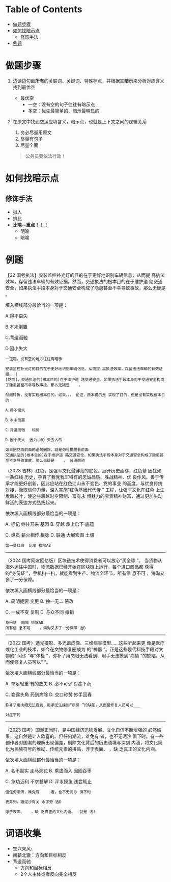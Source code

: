 # Table of Contents

* [做题步骤](#做题步骤)
* [如何找暗示点](#如何找暗示点)
  * [修饰手法](#修饰手法)
* [例题](#例题)


# 做题步骤

1. 边读边勾画**所有**的关联词、关键词、特殊标点，并根据其**暗示**来分析对应含义
   找到最优空

   + 最优空
     + 一空：没有空的句子往往有暗示点
     + 多空：优先最简单的、暗示最明显的 

2. 在原文中找到空运应填含义，暗示点，也就是上下文之间的逻辑关系

   1. 务必尽量用原文
   2. 尽量有句子
   3. 尽量全面

   > 公务员要依法行政！

# 如何找暗示点

##  修饰手法

+ 拟人
+ 排比
+ **比喻--重点！！！**
  + 明喻
  + 暗喻



# 例题

【22 国考执法】安装监控补光灯的目的在于更好地识别车辆信息，从而提 高执法效率，存留违法车辆的有效证据。然而，交通执法的根本目的在于维护道 路交通安全，如果执法手段本身对于交通安全构成了隐患甚至不幸导致事故，那么无疑是    。

填入横线部分最恰当的一项是：

A.得不偿失 

B.本末倒置 

C.背道而驰 

D.因小失大

```
一空题，没有空的地方往往有暗示

安装监控补光灯的目的在于更好地识别车辆信息，从而提 高执法效率，存留违法车辆的有效证据。||
[然而]，交通执法的[根本目的]在于维护道 路交通安全，如果执法手段本身对于交通安全构成了隐患甚至不幸导致事故，那么无疑是    。

然而转折，没有实现根本目的。如果。。。 论证，原本说的是 实现了目的，但是没有实现根本目的

A.得不偿失  

B.本末倒置 

C.背道而驰   相反

D.因小失大  因为小的 失去大的

如果把然而前面的语句删除，就是句号提醒看前面
交通执法的[根本目的]在于维护道 路交通安全，如果执法手段本身对于交通安全构成了隐患甚至不幸导致事故，那么无疑是    。 背道而驰
```



（2023 吉林）红色，是强军文化最鲜亮的底色。展开历史画卷，红色基  因犹如一条红线     历史，孕育了我党我军特有的忠诚品质、胜战精神、优  良作风。善于传承才能更好创新，因此应站在红色江山永不变色、党的事业   的高度，与优良传统对接，汲取信仰力量，深入实施“红色基因代代传 ” 工程，让强军文化在红色     上生发新枝叶，使这些超越时空限制、富有永  恒魅力的宝贵精神财富，通过更加生动鲜活的表达方式弘扬起来。

依次填入画横线部分最恰当的一项是：

A.  标记 继往开来 基因      B.  穿越 承上启下 底蕴

C.  纵贯 薪火相传 根脉      D. 联通 大展宏图 土壤

````
如一条红线  比喻 排除AB
````

---

（2024  国考网友回忆版）区块链技术使得消费者可以放心“买全球 ”。 当货物从海外运往中国时，物流数据已经开始在区块链上运行。每个进口商品都 获得     的“身份证 ”，手机扫一扫，就能看到生产、物流全环节，所有信 息不可    ，海淘又多了一分保障。

依次填入画横线部分最恰当的一项是：

A.  简明扼要 变更      B. 独一无二 篡改

C.  一成不变 复制       D.  与众不同 撤销

```
身份证  暗喻 排除AD
所有信 息不可    ，海淘又多了一分保障 选B
```

----

（2022  国考）透光摄影、多光谱成像、三维病害模型……这些听起来更 像是医疗或化工业的技术，如今在文物修复圈成为     的“神器 ”。正是这些现代科技手段对文物的“ 问诊 ”与“体检 ”，弥补了用肉眼无法看到、用手无法摸到“病情 ”的缺陷，从而使修复人员可以“    ”。

依次填入画横线部分最恰当的一项是：

A.  举足轻重 有的放矢    B.  必不可少 对症下药

C.  崭露头角 药到病除     D.  交口称赞 妙手回春

```
弥补了用肉眼无法看到、用手无法摸到“病情 ”的缺陷，从而使修复人员可以___

对症下药
```

----

（2023  国考）国潮正当时，是中国经济迅猛发展、文化自信不断增强的 必然结果，这自然是让人欣喜的。但任何潮流，难免有     者，也不无泥沙 俱下时。有一些创作者对国潮的理解出现偏差，剔除文化背后的历史语境与深刻 内涵，将文化简化为民族符号的堆砌、传统元素的拼贴，浮于表面、   ，缺 乏真正的文化内涵。

依次填入画横线部分最恰当的一项是：

A.  名不副实 走马观花      B. 乘虚而入 囫囵吞枣

C. 急功近利 不求甚解      D.  浑水摸鱼 浅尝辄止

```
但任何潮流，难免有     者，也不无泥沙 俱下时 

表并列，跟泥沙有关 水字旁 选D

浮于表面、   ，缺 乏真正的文化内涵。  就是 浅!
```



# 词语收集

+ 空穴来风:
+ 南辕北辙：方向和目标相反
+ 背道而驰
  + 方向和目标相反
  + 2个人主体或者反向完全相反
